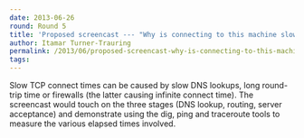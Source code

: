 ```yaml
---
date: 2013-06-26
round: Round 5
title: 'Proposed screencast --- "Why is connecting to this machine slow or timing out?"'
author: Itamar Turner-Trauring
permalink: /2013/06/proposed-screencast-why-is-connecting-to-this-machine-slow-or-timing-out/
tags:
---
```

Slow TCP connect times can be caused by slow DNS lookups, long round-trip time or firewalls (the latter causing infinite connect time). The screencast would touch on the three stages (DNS lookup, routing, server acceptance) and demonstrate using the dig, ping and traceroute tools to measure the various elapsed times involved.
